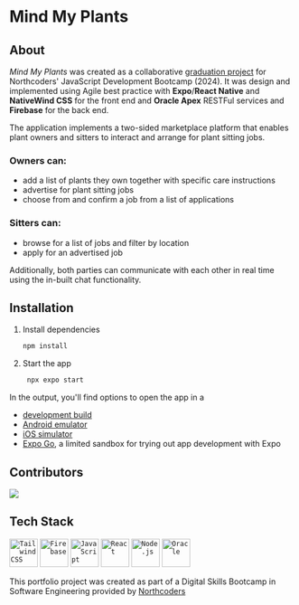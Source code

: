 # Mind My Plants

## About

_Mind My Plants_ was created as a collaborative [graduation project](https://northcoders.com/project-phase/mind-my-plants) for Northcoders' JavaScript Development Bootcamp (2024). It was design and implemented using Agile best practice with **Expo**/**React Native** and **NativeWind CSS** for the front end and **Oracle Apex** RESTFul services and **Firebase** for the back end.

The application implements a two-sided marketplace platform that enables plant owners and sitters to interact and arrange for plant sitting jobs.

### Owners can:

- add a list of plants they own together with specific care instructions
- advertise for plant sitting jobs
- choose from and confirm a job from a list of applications

### Sitters can:

- browse for a list of jobs and filter by location
- apply for an advertised job

Additionally, both parties can communicate with each other in real time using the in-built chat functionality.

## Installation

1. Install dependencies

   ```bash
   npm install
   ```

2. Start the app

   ```bash
    npx expo start
   ```

In the output, you'll find options to open the app in a

- [development build](https://docs.expo.dev/develop/development-builds/introduction/)
- [Android emulator](https://docs.expo.dev/workflow/android-studio-emulator/)
- [iOS simulator](https://docs.expo.dev/workflow/ios-simulator/)
- [Expo Go](https://expo.dev/go), a limited sandbox for trying out app development with Expo

## Contributors

<a href="https://github.com/dku7/fe-mind-my-plant/graphs/contributors">
  <img src="https://contrib.rocks/image?repo=dku7/fe-mind-my-plant" />
</a>

## Tech Stack

<div>
	<code><img width="50" src="https://user-images.githubusercontent.com/25181517/202896760-337261ed-ee92-4979-84c4-d4b829c7355d.png" alt="Tailwind CSS" title="Tailwind CSS"/></code>
	<code><img width="50" src="https://user-images.githubusercontent.com/25181517/189716855-2c69ca7a-5149-4647-936d-780610911353.png" alt="Firebase" title="Firebase"/></code>
	<code><img width="50" src="https://user-images.githubusercontent.com/25181517/117447155-6a868a00-af3d-11eb-9cfe-245df15c9f3f.png" alt="JavaScript" title="JavaScript"/></code>
	<code><img width="50" src="https://user-images.githubusercontent.com/25181517/183897015-94a058a6-b86e-4e42-a37f-bf92061753e5.png" alt="React" title="React"/></code>
	<code><img width="50" src="https://user-images.githubusercontent.com/25181517/183568594-85e280a7-0d7e-4d1a-9028-c8c2209e073c.png" alt="Node.js" title="Node.js"/></code>
	<code><img width="50" src="https://user-images.githubusercontent.com/25181517/117208736-bdedc080-adf5-11eb-912f-61c7d43705f6.png" alt="Oracle" title="Oracle"/></code>
</div>

This portfolio project was created as part of a Digital Skills Bootcamp in Software Engineering provided by [Northcoders](https://northcoders.com/)
